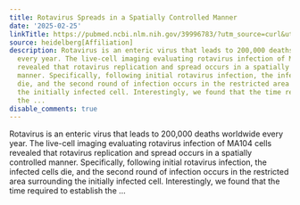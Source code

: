 ```yaml
---
title: Rotavirus Spreads in a Spatially Controlled Manner
date: '2025-02-25'
linkTitle: https://pubmed.ncbi.nlm.nih.gov/39996783/?utm_source=curl&utm_medium=rss&utm_campaign=pubmed-2&utm_content=1FakS-2QOkCT8HsMOQP1bCRQ4YzyumYOmxmF0moLsQ3dFB1E9V&fc=20220326224207&ff=20250225171113&v=2.18.0.post9+e462414
source: heidelberg[Affiliation]
description: Rotavirus is an enteric virus that leads to 200,000 deaths worldwide
  every year. The live-cell imaging evaluating rotavirus infection of MA104 cells
  revealed that rotavirus replication and spread occurs in a spatially controlled
  manner. Specifically, following initial rotavirus infection, the infected cells
  die, and the second round of infection occurs in the restricted area surrounding
  the initially infected cell. Interestingly, we found that the time required to establish
  the ...
disable_comments: true
---
```

Rotavirus is an enteric virus that leads to 200,000 deaths worldwide every year. The live-cell imaging evaluating rotavirus infection of MA104 cells revealed that rotavirus replication and spread occurs in a spatially controlled manner. Specifically, following initial rotavirus infection, the infected cells die, and the second round of infection occurs in the restricted area surrounding the initially infected cell. Interestingly, we found that the time required to establish the ...